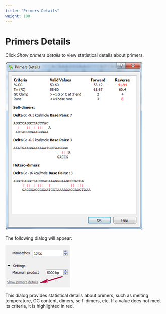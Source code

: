 ```yaml
---
title: "Primers Details"
weight: 100
---
```



# Primers Details

Click _Show primers details_ to view statistical details about primers.


![](/images/65930780/65930781.png)

The following dialog will appear:


![](/images/65930780/65930782.png)

This dialog provides statistical details about primers, such as melting temperature, GC content, dimers, self-dimers, etc. If a value does not meet its criteria, it is highlighted in red.